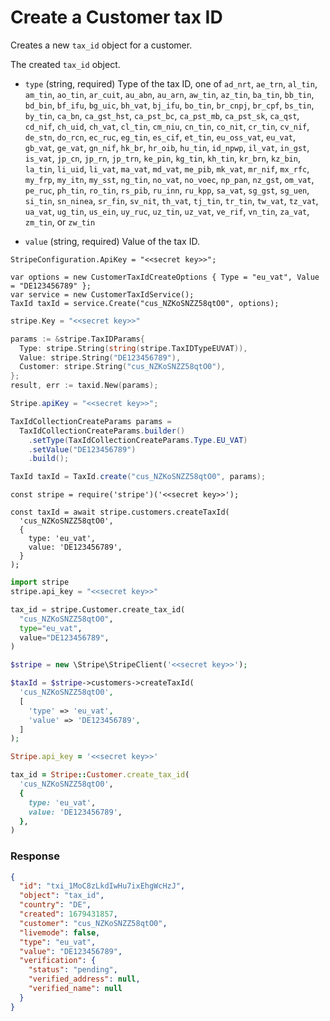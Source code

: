 # Create a Customer tax ID

Creates a new `tax_id` object for a customer.

The created `tax_id` object.

- `type` (string, required)
  Type of the tax ID, one of `ad_nrt`, `ae_trn`, `al_tin`, `am_tin`, `ao_tin`, `ar_cuit`, `au_abn`, `au_arn`, `aw_tin`, `az_tin`, `ba_tin`, `bb_tin`, `bd_bin`, `bf_ifu`, `bg_uic`, `bh_vat`, `bj_ifu`, `bo_tin`, `br_cnpj`, `br_cpf`, `bs_tin`, `by_tin`, `ca_bn`, `ca_gst_hst`, `ca_pst_bc`, `ca_pst_mb`, `ca_pst_sk`, `ca_qst`, `cd_nif`, `ch_uid`, `ch_vat`, `cl_tin`, `cm_niu`, `cn_tin`, `co_nit`, `cr_tin`, `cv_nif`, `de_stn`, `do_rcn`, `ec_ruc`, `eg_tin`, `es_cif`, `et_tin`, `eu_oss_vat`, `eu_vat`, `gb_vat`, `ge_vat`, `gn_nif`, `hk_br`, `hr_oib`, `hu_tin`, `id_npwp`, `il_vat`, `in_gst`, `is_vat`, `jp_cn`, `jp_rn`, `jp_trn`, `ke_pin`, `kg_tin`, `kh_tin`, `kr_brn`, `kz_bin`, `la_tin`, `li_uid`, `li_vat`, `ma_vat`, `md_vat`, `me_pib`, `mk_vat`, `mr_nif`, `mx_rfc`, `my_frp`, `my_itn`, `my_sst`, `ng_tin`, `no_vat`, `no_voec`, `np_pan`, `nz_gst`, `om_vat`, `pe_ruc`, `ph_tin`, `ro_tin`, `rs_pib`, `ru_inn`, `ru_kpp`, `sa_vat`, `sg_gst`, `sg_uen`, `si_tin`, `sn_ninea`, `sr_fin`, `sv_nit`, `th_vat`, `tj_tin`, `tr_tin`, `tw_vat`, `tz_vat`, `ua_vat`, `ug_tin`, `us_ein`, `uy_ruc`, `uz_tin`, `uz_vat`, `ve_rif`, `vn_tin`, `za_vat`, `zm_tin`, or `zw_tin`

- `value` (string, required)
  Value of the tax ID.

```dotnet
StripeConfiguration.ApiKey = "<<secret key>>";

var options = new CustomerTaxIdCreateOptions { Type = "eu_vat", Value = "DE123456789" };
var service = new CustomerTaxIdService();
TaxId taxId = service.Create("cus_NZKoSNZZ58qtO0", options);
```

```go
stripe.Key = "<<secret key>>"

params := &stripe.TaxIDParams{
  Type: stripe.String(string(stripe.TaxIDTypeEUVAT)),
  Value: stripe.String("DE123456789"),
  Customer: stripe.String("cus_NZKoSNZZ58qtO0"),
};
result, err := taxid.New(params);
```

```java
Stripe.apiKey = "<<secret key>>";

TaxIdCollectionCreateParams params =
  TaxIdCollectionCreateParams.builder()
    .setType(TaxIdCollectionCreateParams.Type.EU_VAT)
    .setValue("DE123456789")
    .build();

TaxId taxId = TaxId.create("cus_NZKoSNZZ58qtO0", params);
```

```node
const stripe = require('stripe')('<<secret key>>');

const taxId = await stripe.customers.createTaxId(
  'cus_NZKoSNZZ58qtO0',
  {
    type: 'eu_vat',
    value: 'DE123456789',
  }
);
```

```python
import stripe
stripe.api_key = "<<secret key>>"

tax_id = stripe.Customer.create_tax_id(
  "cus_NZKoSNZZ58qtO0",
  type="eu_vat",
  value="DE123456789",
)
```

```php
$stripe = new \Stripe\StripeClient('<<secret key>>');

$taxId = $stripe->customers->createTaxId(
  'cus_NZKoSNZZ58qtO0',
  [
    'type' => 'eu_vat',
    'value' => 'DE123456789',
  ]
);
```

```ruby
Stripe.api_key = '<<secret key>>'

tax_id = Stripe::Customer.create_tax_id(
  'cus_NZKoSNZZ58qtO0',
  {
    type: 'eu_vat',
    value: 'DE123456789',
  },
)
```

### Response

```json
{
  "id": "txi_1MoC8zLkdIwHu7ixEhgWcHzJ",
  "object": "tax_id",
  "country": "DE",
  "created": 1679431857,
  "customer": "cus_NZKoSNZZ58qtO0",
  "livemode": false,
  "type": "eu_vat",
  "value": "DE123456789",
  "verification": {
    "status": "pending",
    "verified_address": null,
    "verified_name": null
  }
}
```